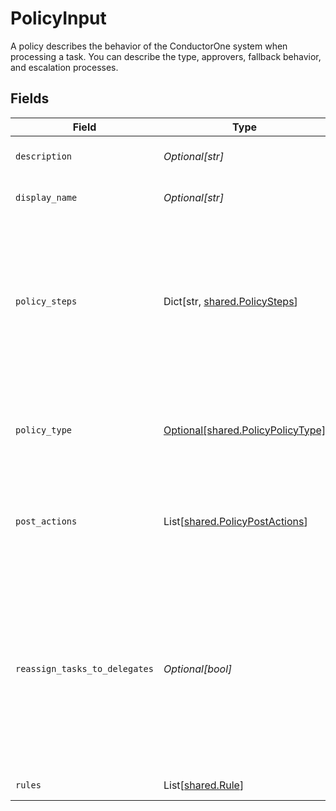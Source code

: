 # PolicyInput

A policy describes the behavior of the ConductorOne system when processing a task. You can describe the type, approvers, fallback behavior, and escalation processes.


## Fields

| Field                                                                                                                                                                      | Type                                                                                                                                                                       | Required                                                                                                                                                                   | Description                                                                                                                                                                |
| -------------------------------------------------------------------------------------------------------------------------------------------------------------------------- | -------------------------------------------------------------------------------------------------------------------------------------------------------------------------- | -------------------------------------------------------------------------------------------------------------------------------------------------------------------------- | -------------------------------------------------------------------------------------------------------------------------------------------------------------------------- |
| `description`                                                                                                                                                              | *Optional[str]*                                                                                                                                                            | :heavy_minus_sign:                                                                                                                                                         | The description of the Policy.                                                                                                                                             |
| `display_name`                                                                                                                                                             | *Optional[str]*                                                                                                                                                            | :heavy_minus_sign:                                                                                                                                                         | The display name of the Policy.                                                                                                                                            |
| `policy_steps`                                                                                                                                                             | Dict[str, [shared.PolicySteps](../../models/shared/policysteps.md)]                                                                                                        | :heavy_minus_sign:                                                                                                                                                         | A map of string(policy type) to steps in a policy. This structure is leftover from a previous design, and should only ever have one key->value set.                        |
| `policy_type`                                                                                                                                                              | [Optional[shared.PolicyPolicyType]](../../models/shared/policypolicytype.md)                                                                                               | :heavy_minus_sign:                                                                                                                                                         | Indicates the type of this policy. Can also be used to get the value from policySteps.                                                                                     |
| `post_actions`                                                                                                                                                             | List[[shared.PolicyPostActions](../../models/shared/policypostactions.md)]                                                                                                 | :heavy_minus_sign:                                                                                                                                                         | An array of actions (ordered) to take place after a policy completes processing.                                                                                           |
| `reassign_tasks_to_delegates`                                                                                                                                              | *Optional[bool]*                                                                                                                                                           | :heavy_minus_sign:                                                                                                                                                         | A policy configuration option that allows for reassinging tasks to delgated users. This level of delegation refers to the individual delegates users set on their account. |
| `rules`                                                                                                                                                                    | List[[shared.Rule](../../models/shared/rule.md)]                                                                                                                           | :heavy_minus_sign:                                                                                                                                                         | The rules field.                                                                                                                                                           |